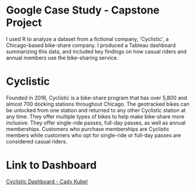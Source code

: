 # Google Case Study - Capstone Project
I used R to analyze a dataset from a fictional company, 'Cyclistic', a Chicago-based bike-share company. I produced a Tableau dashboard summarizing this data, and included key findings on how casual riders and annual members use the bike-sharing service. 

# Cyclistic
Founded in 2016, Cyclistic is a bike-share program that has over 5,800 and almost 700 docking stations throughout Chicago. The geotracked bikes can be unlocked from one station and returned to any other Cyclistic station at any time. They offer multiple types of bikes to help make bike-share more inclusive. They offer single-ride passes, full-day passes, as well as annual memberships. Customers who purchase memberships are Cyclistic members while customers who opt for single-ride or full-day passes are considered casual riders.

# Link to Dashboard
[Cyclistic Dashboard - Cady Kubel](https://public.tableau.com/views/GoogleCaseStudyProject-Cyclistic/cyclistic?:language=en-US&:display_count=n&:origin=viz_share_link)
